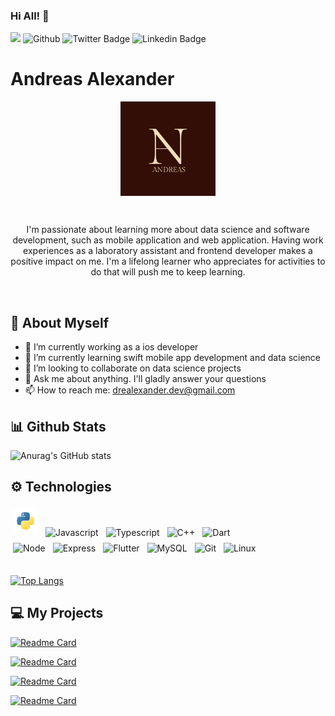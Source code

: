 ### Hi All! 👋

![](https://visitor-badge.laobi.icu/badge?page_id=vhsxuz)
![Github](https://img.shields.io/github/followers/vhsxuz?label=Followers&style=social)
![Twitter Badge](https://img.shields.io/badge/-@krakenhaus-1ca0f1?style=flat-square&labelColor=1ca0f1&logo=twitter&logoColor=white&link=https://twitter.com/Krakenhaus404)
![Linkedin Badge](https://img.shields.io/badge/-AndreasAlexander-blue?style=flat-square&logo=Linkedin&logoColor=white&link=https://www.linkedin.com/in/andreas-alexander-045a521a9/)

# Andreas Alexander <br>

<p align=center>
  <a href="https://www.linkedin.com/in/andreas-alexander-045a521a9/" target="blank">
    <img align="center" src="A.png" width=30% />
  </a>
</p>
</p>

<br>

<p align=center>
I'm passionate about learning more about data science and software development, such as mobile application and web application. Having work experiences as a laboratory assistant and frontend developer makes a positive impact on me. I'm a lifelong learner who appreciates for activities to do that will push me to keep learning.
</p>

<br>

## 🧐 About Myself
- 🔭 I’m currently working as a ios developer
- 🌱 I’m currently learning swift mobile app development and data science
- 👯 I’m looking to collaborate on data science projects
- 💬 Ask me about anything. I'll gladly answer your questions
- 📫 How to reach me: drealexander.dev@gmail.com
## 📊 Github Stats
![Anurag's GitHub stats](https://github-readme-stats.vercel.app/api?username=vhsxuz&show_icons=true&theme=cobalt) <br>

## ⚙️ Technologies
<div style="white-space:nowrap;">
<img src="https://raw.githubusercontent.com/github/explore/80688e429a7d4ef2fca1e82350fe8e3517d3494d/topics/python/python.png" alt="Python" height="40" style="margin:4px">
<img src="https://img.icons8.com/color/344/javascript.png" alt="Javascript" height="40" style="margin:4px">
<img src="https://img.icons8.com/color/344/typescript.png" alt="Typescript" height="40" style="margin:4px">
<img src="https://upload.wikimedia.org/wikipedia/commons/thumb/1/18/ISO_C%2B%2B_Logo.svg/306px-ISO_C%2B%2B_Logo.svg.png" alt="C++" height="40" style="margin:4px">
<img src="https://cdn.icon-icons.com/icons2/2699/PNG/512/dartlang_logo_icon_170299.png" alt="Dart" height="40" style="margin:4px">
<br>
<img src="https://cdn-icons-png.flaticon.com/512/5968/5968322.png" alt="Node" height="40" style="margin:4px">
<img src="https://w7.pngwing.com/pngs/925/447/png-transparent-express-js-node-js-javascript-mongodb-node-js-text-trademark-logo.png" alt="Express" height="40" style="margin:4px">
<img src="https://img.icons8.com/color/344/flutter.png" alt="Flutter" height="40" style="margin:4px">
<img src="https://img.icons8.com/fluency/344/mysql-logo.png" alt="MySQL" height="40" style="margin:4px">
<img src="https://img.icons8.com/color/344/git.png" alt="Git" height="40" style="margin:4px">
<img src="https://img.icons8.com/color/344/linux--v1.png" alt="Linux" height="40" style="margin:4px">
</div>
 <br>
 
[![Top Langs](https://github-readme-stats.vercel.app/api/top-langs/?username=vhsxuz&theme=cobalt&layout=compact)](https://github.com/anuraghazra/github-readme-stats) <br>

## 💻 My Projects
[![Readme Card](https://github-readme-stats.vercel.app/api/pin/?username=vhsxuz&repo=sentiment-analysis&theme=cobalt)](https://github.com/vhsxuz/streamlit-machine-learning)

[![Readme Card](https://github-readme-stats.vercel.app/api/pin/?username=vhsxuz&repo=fullstack-project&theme=cobalt)](https://github.com/vhsxuz/quanc-client)

[![Readme Card](https://github-readme-stats.vercel.app/api/pin/?username=vhsxuz&repo=valorant-eda&theme=cobalt)](https://github.com/vhsxuz/backend-api-project)

[![Readme Card](https://github-readme-stats.vercel.app/api/pin/?username=vhsxuz&repo=database-lab-project&theme=cobalt)](https://github.com/vhsxuz/database-lab-project)
